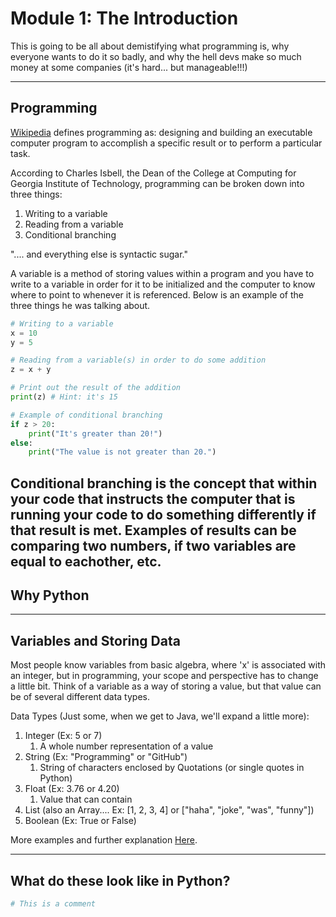 # Module 1: The Introduction
This is going to be all about demistifying what programming is, why everyone wants to do it so badly, and why the hell devs make so much money at some companies (it's hard... but manageable!!!)
___

## Programming
[Wikipedia](https://en.wikipedia.org/wiki/Computer_programming) defines programming as: designing and building an executable computer program to accomplish a specific result or to perform a particular task.

According to Charles Isbell, the Dean of the College at Computing for Georgia Institute of Technology, programming can be broken down into three things:
1. Writing to a variable
2. Reading from a variable
3. Conditional branching

".... and everything else is syntactic sugar."  

A variable is a method of storing values within a program and you have to write to a variable in order for it to be initialized and the computer to know where to point to whenever it is referenced. Below is an example of the three things he was talking about.

```Python
# Writing to a variable
x = 10
y = 5

# Reading from a variable(s) in order to do some addition
z = x + y

# Print out the result of the addition
print(z) # Hint: it's 15

# Example of conditional branching
if z > 20:
	print("It's greater than 20!")
else:
	print("The value is not greater than 20.")

```

Conditional branching is the concept that within your code that instructs the computer that is running your code to do something differently if that result is met. Examples of results can be comparing two numbers, if two variables are equal to eachother, etc.
---

## Why Python

---

## Variables and Storing Data
Most people know variables from basic algebra, where 'x' is associated with an integer, but in programming, your scope and perspective has to change a little bit. Think of a variable as a way of storing a value, but that value can be of several different data types. 

Data Types (Just some, when we get to Java, we'll expand a little more):
1. Integer (Ex: 5 or 7)
	1. A whole number representation of a value
2. String (Ex: "Programming" or "GitHub")
	1. String of characters enclosed by Quotations (or single quotes in Python)
3. Float (Ex: 3.76 or 4.20)
	1. Value that can contain 
4. List (also an Array.... Ex: [1, 2, 3, 4] or ["haha", "joke", "was", "funny"])
5. Boolean (Ex: True or False)

More examples and further explanation [Here](https://www.w3schools.com/python/python_datatypes.asp).

---

## What do these look like in Python?

```Python
# This is a comment
```

